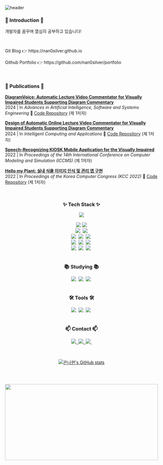 <div>
  <img src="https://capsule-render.vercel.app/api?type=venom&height=200&text=NaHyun%20Eun&fontSize=80&color=0:57b8dd,100:066b92&stroke=0d7ca7&strokeWidth=3" alt="header">
</div>

<h3>🐯 Introduction 🐯</h3>
<p>개발자를 꿈꾸며 열심히 공부하고 있습니다!</p>
<br>
<p>Git Blog 👉 https://nan0silver.github.io </p>
<p>Github Portfolio 👉 https://github.com/nan0silver/portfolio </p>
<br>

<h3>📄 Publications 📄</h3>

<p>
  <a href="https://doi.org/10.1007/978-981-97-3559-4_31">
    <b>DiagramVoice: Automatic Lecture Video Commentator for Visually Impaired Students Supporting Diagram Commentary</b>
  </a><br>
  2024 | In <i>Advances in Artificial Intelligence, Software and Systems Engineering</i>
  🔗 <a href="https://github.com/LectureVoice">Code Repository</a>
  (제 1저자)
</p>

<p>
  <a href="https://doi.org/10.1007/978-981-99-8612-5_40">
    <b>Design of Automatic Online Lecture Video Commentator for Visually Impaired Students Supporting Diagram Commentary</b>
  </a><br>
  2024 | In <i>Intelligent Computing and Applications</i> 
  🔗 <a href="https://github.com/LectureVoice">Code Repository</a>
  (제 1저자)
</p>


<p>
  <a href="https://doi.org/10.1145/3572549.3572641">
    <b>Speech-Recognizing KIOSK Mobile Application for the Visually Impaired</b>
  </a><br>
  2022 | In <i>Proceedings of the 14th International Conference on Computer Modeling and Simulation (ICCMS)</i> 
  (제 1저자)
</p>

<p >
  <a href="https://www.dbpia.co.kr/journal/articleDetail?nodeId=NODE11113801">
    <b>Hello my Plant: 실내 식물 이미지 인식 및 관리 앱 구현</b>
  </a><br>
  2022 | In <i>Proceedings of the Korea Computer Congress (KCC 2022)</i> 
  🔗 <a href="https://github.com/HellomyPlant/HelloPlant">Code Repository</a>
  (제 1저자)
</p>

<br>


<!--내용 부분-->
<div align="center">
<h3>✨ Tech Stack ✨</h3>
<a href="https://solved.ac/nano333">
  <img src="http://mazassumnida.wtf/api/mini/generate_badge?boj=nano333" />
</a>

<br>
<br>

<div>

  <img src="https://img.shields.io/badge/python-3670A0?style=for-the-badge&logo=python&logoColor=ffdd54" />
  <img src="https://img.shields.io/badge/flask-150458.svg?style=for-the-badge&logo=flask&logoColor=white" />
</div>


<div>
  <img src="https://img.shields.io/badge/java-004E6F?style=for-the-badge&logo=OpenJDK&logoColor=white" />&nbsp
  <img src="https://img.shields.io/badge/javascript-181717.svg?style=for-the-badge&logo=javascript&logoColor=F7DF1E" />
</div>

<div>
  <img src="https://img.shields.io/badge/mysql-4479A1?style=for-the-badge&logo=mysql&logoColor=white" />&nbsp
  <img src="https://img.shields.io/badge/firebase-ffd966.svg?style=for-the-badge&logo=firebase&logoColor=DD2C00" />&nbsp
  <img src="https://img.shields.io/badge/supabase-85B09A.svg?style=for-the-badge&logo=supabase&logoColor=#3FCF8E" />&nbsp
  
</div>


<div>
  <img src="https://img.shields.io/badge/flutter-CCECFA?style=for-the-badge&logo=flutter&logoColor=02569B" />&nbsp
  <img src="https://img.shields.io/badge/dart-0062a2.svg?style=for-the-badge&logo=dart&logoColor=white" />&nbsp
  <img src="https://img.shields.io/badge/android studio-2a8642.svg?style=for-the-badge&logo=android&logoColor=white" />&nbsp
</div>

<div>
  <img src="https://img.shields.io/badge/Github Actions-white?style=for-the-badge&logo=githubactions&logoColor=2088FF" />&nbsp
  <img src="https://img.shields.io/badge/Render-ffffcc.svg?style=for-the-badge&logo=render&logoColor=000000" />&nbsp
  <img src="https://img.shields.io/badge/Koyeb-ffccff.svg?style=for-the-badge&logo=koyeb&logoColor=121212" />&nbsp
</div>

<br>

<h3>📚 Studying 📚</h3>
<div>
  <img src="https://img.shields.io/badge/spring boot-6DB33F.svg?style=for-the-badge&logo=springboot&logoColor=white" />&nbsp
  <img src="https://img.shields.io/badge/React-339ab6?style=for-the-badge&logo=react&logoColor=white" />&nbsp
  <img src="https://img.shields.io/badge/docker-white?style=for-the-badge&logo=docker&logoColor=2496ED" />&nbsp
</div>

<br>

<h3 >🛠 Tools 🛠</h3>
<div>
  <img src="https://img.shields.io/badge/git-5b5b5b.svg?style=for-the-badge&logo=git&logoColor=white" />&nbsp
  <img src="https://img.shields.io/badge/Notion-F3F3F3.svg?style=for-the-badge&logo=notion&logoColor=black" />&nbsp
  <img src="https://img.shields.io/badge/figma-cccccc.svg?style=for-the-badge&logo=figma&logoColor=black" />&nbsp
</div>


<br>



<h3>📫 Contact 📫</h3>
<div>
  <a href="mailto:silvernh1220@gmail.com">
    <img
      src="https://img.shields.io/badge/silvernh1220@gmail-d251c8?style=for-the-badge&logo=gmail&logoColor=white"/>&nbsp
  </a>
  <a href="https://silvernh.tistory.com">
    <img
      src="https://img.shields.io/badge/Tistory-E94F20?style=for-the-badge&logo=tistory&logoColor=white"/>&nbsp
  </a>
  <a href="https://www.instagram.com/e_nano_e/">
    <img
      src="https://img.shields.io/badge/Instagram-E4405F?style=for-the-badge&logo=instagram&logoColor=white"/>&nbsp
  </a>
</div>

<br><br>
[![은나현's GitHub stats](https://github-readme-stats.vercel.app/api?username=nan0silver&show_icons=true&theme=dracula)](https://github.com/anuraghazra/github-readme-stats)




<br><br>


<a href="https://www.gitanimals.org/en_US?utm_medium=image&utm_source=nan0silver&utm_content=farm">
<img
  src="https://render.gitanimals.org/farms/nan0silver"
  width="100%"
  height="250"
/>
</a>
</div>
